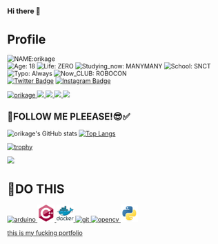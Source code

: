 <!--
"""
"""       !!!!!I DO KOPY AND PASTE BY [THIS PAGE](https://zenn.dev/yutakatay/articles/kirakira-github-profile)!!!!!
"""
-->

### Hi there 👋

<!--
**orikage/orikage** is a ✨ _special_ ✨ repository because its `README.md` (this file) appears on your GitHub profile.

Here are some ideas to get you started:

- 🔭 I’m currently working on ...
- 🌱 I’m currently learning ...
- 👯 I’m looking to collaborate on ...
- 🤔 I’m looking for help with ...
- 💬 Ask me about ...
- 📫 How to reach me: ...
- 😄 Pronouns: ...
- ⚡ Fun fact: ...
-->
# Profile
![NAME:orikage](https://img.shields.io/badge/name-orikage-green?style=for-the-badge)  
![Age: 18](https://img.shields.io/badge/age-18-green?style=for-the-badge)
![Life: ZERO](https://img.shields.io/badge/life-zero-white?style=for-the-badge)
![Studying_now: MANYMANY](https://img.shields.io/badge/studying_now-manymany-red?style=for-the-badge)
![School: SNCT](https://img.shields.io/badge/school-snct-blue?style=for-the-badge)
![Typo: Always](https://img.shields.io/badge/typo-allways-red?style=for-the-badge)
![Now_CLUB: ROBOCON](https://img.shields.io/badge/now_club-robocon-black?style=for-the-badge)  
[![Twitter Badge](https://img.shields.io/badge/-@_orikage-1ca0f1?style=flat&labelColor=1ca0f1&logo=twitter&logoColor=white&link=https://twitter.com/_orikage)](https://twitter.com/_orikage)
[![Instagram Badge](https://img.shields.io/badge/-@_orikage-purple?style=flat&logo=instagram&logoColor=white&link=https://instagram.com/_orikage/)](https://instagram.com/_orikage)
<p align="left"> 
  <a href="https://github.com/orikage/orikage/">
    <img src="https://komarev.com/ghpvc/?username=orikage" alt="orikage" />
  </a>
  <a href="http://twitter.com/_orikage">
    <img height="20" src="https://img.shields.io/twitter/follow/_orikage?label=Twitter&logo=twitter&style=flat" />
  </a>
  <a href="https://github.com/orikage">
    <img height="20" src="https://img.shields.io/github/followers/orikage?label=follow&logo=github&style=flat" />
  </a>
  <a href="http://qiita.com/_orikage">
    <img height="20" src="https://qiita-badge.apiapi.app/s/_orikage/posts.svg" />
  </a>
  <//qiita.com/_orikage">
    <img height="20" src="https://qiita-badge.apiapi.app/s/_orikage/contributions.svg" />
  </a>
</p>


## 🔸FOLLOW ME PLEEASE!😎✅

  


![orikage's GitHub stats](https://github-readme-stats.vercel.app/api?username=orikage&show_icons=true&count_private=true&theme=synthwave)
[![Top Langs](https://github-readme-stats.vercel.app/api/top-langs/?username=orikage)](https://github.com/anuraghazra/github-readme-stats)

[![trophy](https://github-profile-trophy.vercel.app/?username=orikage&theme=alduin&row=1)](https://github.com/ryo-ma/github-profile-trophy)

![](https://github-profile-summary-cards.vercel.app/api/cards/profile-details?username=orikage&theme=monokai)


# 🤔DO THIS
<a href="https://www.arduino.cc/" target="_blank"> <img src="https://cdn.worldvectorlogo.com/logos/arduino-1.svg" alt="arduino" width="40" height="40"/> </a> <a href="https://www.w3schools.com/cpp/" target="_blank"> <img src="https://raw.githubusercontent.com/devicons/devicon/master/icons/cplusplus/cplusplus-original.svg" alt="cplusplus" width="40" height="40"/> </a> <a href="https://www.docker.com/" target="_blank"> <img src="https://raw.githubusercontent.com/devicons/devicon/master/icons/docker/docker-original-wordmark.svg" alt="docker" width="40" height="40"/> </a> <a href="https://git-scm.com/" target="_blank"> <img src="https://www.vectorlogo.zone/logos/git-scm/git-scm-icon.svg" alt="git" width="40" height="40"/> </a> <a href="https://opencv.org/" target="_blank"> <img src="https://www.vectorlogo.zone/logos/opencv/opencv-icon.svg" alt="opencv" width="40" height="40"/> </a> <a href="https://www.python.org" target="_blank"> <img src="https://raw.githubusercontent.com/devicons/devicon/master/icons/python/python-original.svg" alt="python" width="40" height="40"/> </a>

  
  
[this is my fucking portfolio](https://orikage.github.io/orikage.portfolio/)
